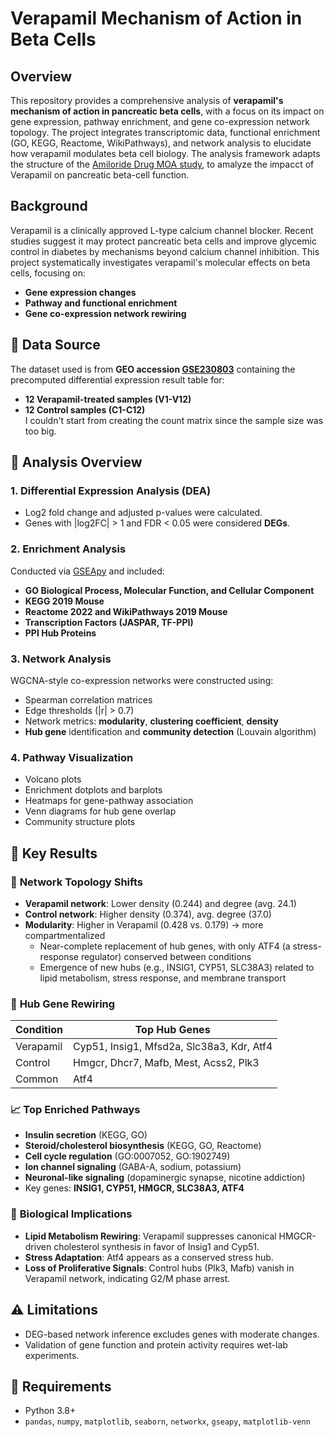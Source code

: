# Verapamil Mechanism of Action in Beta Cells

## Overview

This repository provides a comprehensive analysis of **verapamil's mechanism of action in pancreatic beta cells**, with a focus on its impact on gene expression, pathway enrichment, and gene co-expression network topology. The project integrates transcriptomic data, functional enrichment (GO, KEGG, Reactome, WikiPathways), and network analysis to elucidate how verapamil modulates beta cell biology. The analysis framework adapts the structure of the [Amiloride Drug MOA study](https://github.com/evanpeikon/Amilioride_Drug_MOA), to amalyze the impacct of Verapamil on pancreatic beta-cell function.

## Background

Verapamil is a clinically approved L-type calcium channel blocker. Recent studies suggest it may protect pancreatic beta cells and improve glycemic control in diabetes by mechanisms beyond calcium channel inhibition. This project systematically investigates verapamil's molecular effects on beta cells, focusing on:

- **Gene expression changes**
- **Pathway and functional enrichment**
- **Gene co-expression network rewiring**

## 📂 Data Source
The dataset used is from **GEO accession [GSE230803](https://www.ncbi.nlm.nih.gov/geo/query/acc.cgi?acc=GSE230803)** containing the precomputed differential expression result table for:
- **12 Verapamil-treated samples (V1-V12)**
- **12 Control samples (C1-C12)**\
I couldn't start from creating the count matrix since the sample size was too big.

## 🧪 Analysis Overview

### 1. **Differential Expression Analysis (DEA)**
- Log2 fold change and adjusted p-values were calculated.
- Genes with |log2FC| > 1 and FDR < 0.05 were considered **DEGs**.

### 2. **Enrichment Analysis**
Conducted via [GSEApy](https://github.com/zqfang/GSEApy) and included:
- **GO Biological Process, Molecular Function, and Cellular Component**
- **KEGG 2019 Mouse**
- **Reactome 2022 and WikiPathways 2019 Mouse**
- **Transcription Factors (JASPAR, TF-PPI)**
- **PPI Hub Proteins**

### 3. **Network Analysis**
WGCNA-style co-expression networks were constructed using:
- Spearman correlation matrices
- Edge thresholds (|r| > 0.7)
- Network metrics: **modularity**, **clustering coefficient**, **density**
- **Hub gene** identification and **community detection** (Louvain algorithm)

### 4. **Pathway Visualization**
- Volcano plots
- Enrichment dotplots and barplots
- Heatmaps for gene-pathway association
- Venn diagrams for hub gene overlap
- Community structure plots

## 🧬 Key Results

### 🧠 **Network Topology Shifts**
- **Verapamil network**: Lower density (0.244) and degree (avg. 24.1)
- **Control network**: Higher density (0.374), avg. degree (37.0)
- **Modularity**: Higher in Verapamil (0.428 vs. 0.179) → more compartmentalized
  - Near-complete replacement of hub genes, with only ATF4 (a stress-response regulator) conserved between conditions
  - Emergence of new hubs (e.g., INSIG1, CYP51, SLC38A3) related to lipid metabolism, stress response, and membrane transport

### 🔗 **Hub Gene Rewiring**
| Condition        | Top Hub Genes                             |
|------------------|-------------------------------------------|
| Verapamil        | Cyp51, Insig1, Mfsd2a, Slc38a3, Kdr, Atf4 |
| Control          | Hmgcr, Dhcr7, Mafb, Mest, Acss2, Plk3     |
| Common           | Atf4                                      |

### 📈 **Top Enriched Pathways**
- **Insulin secretion** (KEGG, GO)
- **Steroid/cholesterol biosynthesis** (KEGG, GO, Reactome)
- **Cell cycle regulation** (GO:0007052, GO:1902749)
- **Ion channel signaling** (GABA-A, sodium, potassium)
- **Neuronal-like signaling** (dopaminergic synapse, nicotine addiction)
 - Key genes: **INSIG1, CYP51, HMGCR, SLC38A3, ATF4**

### 🧬 **Biological Implications**
- **Lipid Metabolism Rewiring**: Verapamil suppresses canonical HMGCR-driven cholesterol synthesis in favor of Insig1 and Cyp51.
- **Stress Adaptation**: Atf4 appears as a conserved stress hub.
- **Loss of Proliferative Signals**: Control hubs (Plk3, Mafb) vanish in Verapamil network, indicating G2/M phase arrest.

## ⚠️ Limitations
- DEG-based network inference excludes genes with moderate changes.
- Validation of gene function and protein activity requires wet-lab experiments.

## 🔧 Requirements
- Python 3.8+
- `pandas`, `numpy`, `matplotlib`, `seaborn`, `networkx`, `gseapy`, `matplotlib-venn`






